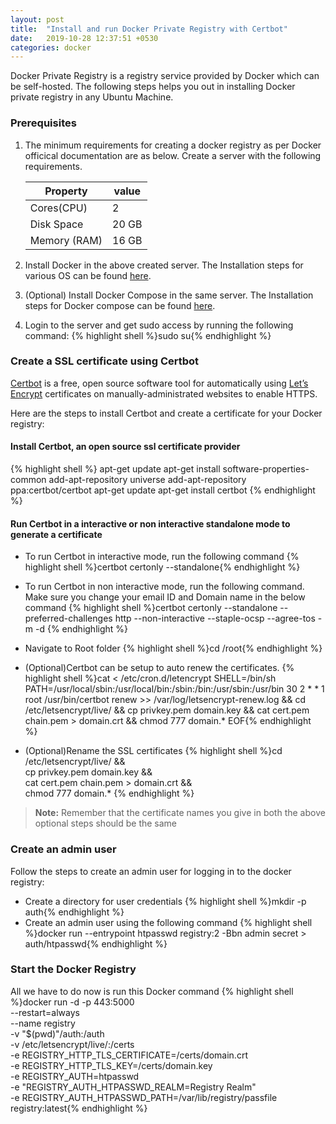 ```yaml
---
layout: post
title:  "Install and run Docker Private Registry with Certbot"
date:   2019-10-28 12:37:51 +0530
categories: docker
---
```


Docker Private Registry is a registry service provided by Docker which can be self-hosted. The following steps helps you out in installing Docker private registry in any Ubuntu Machine.

### Prerequisites

1. The minimum requirements for creating a docker registry as per Docker officical documentation are as below. Create a server with the following requirements.

    | Property | value |
    |----------|-------|
    | Cores(CPU) | 2 |
    | Disk Space | 20 GB |
    | Memory (RAM) | 16 GB |

2. Install Docker in the above created server. The Installation steps for various OS can be found [here](https://docs.docker.com/install/).

3. (Optional) Install Docker Compose in the same server. The Installation steps for Docker compose can be found [here](https://docs.docker.com/compose/install/).

4. Login to the server and get sudo access by running the following command:
    {% highlight shell %}sudo su{% endhighlight %}

### Create a SSL certificate using Certbot

[Certbot](https://certbot.eff.org/) is a free, open source software tool for automatically using [Let’s Encrypt](https://letsencrypt.org/) certificates on manually-administrated websites to enable HTTPS.

Here are the steps to install Certbot and create a certificate for your Docker registry:

#### Install Certbot, an open source ssl certificate provider

{% highlight shell %}
apt-get update
apt-get install software-properties-common
add-apt-repository universe
add-apt-repository ppa:certbot/certbot
apt-get update
apt-get install certbot
{% endhighlight %}

#### Run Certbot in a interactive or non interactive standalone mode to generate a certificate
  
- To run Certbot in interactive mode, run the following command
{% highlight shell %}certbot certonly --standalone{% endhighlight %}
- To run Certbot in non interactive mode, run the following command. Make sure you change your email ID and Domain name in the below command
{% highlight shell %}certbot certonly --standalone --preferred-challenges http --non-interactive  --staple-ocsp --agree-tos -m <your-email-id> -d <your-domain-name>{% endhighlight %}

- Navigate to Root folder
{% highlight shell %}cd /root{% endhighlight %}

- (Optional)Certbot can be setup to auto renew the certificates.
{% highlight shell %}cat <<EOF > /etc/cron.d/letencrypt
SHELL=/bin/sh
PATH=/usr/local/sbin:/usr/local/bin:/sbin:/bin:/usr/sbin:/usr/bin
30 2 * * 1 root /usr/bin/certbot renew >> /var/log/letsencrypt-renew.log && cd /etc/letsencrypt/live/<your-domain-name> && cp privkey.pem domain.key && cat cert.pem chain.pem > domain.crt && chmod 777 domain.*
EOF{% endhighlight %}

- (Optional)Rename the SSL certificates
{% highlight shell %}cd /etc/letsencrypt/live/<your-domain-name> && \
cp privkey.pem domain.key && \
cat cert.pem chain.pem > domain.crt && \
chmod 777 domain.*
{% endhighlight %}

> **Note:** Remember that the certificate names you give in both the above optional steps should be the same

### Create an admin user

Follow the steps to create an admin user for logging in to the docker registry:

- Create a directory for user credentials
{% highlight shell %}mkdir -p auth{% endhighlight %}
- Create an admin user using the following command
{% highlight shell %}docker run --entrypoint htpasswd registry:2 -Bbn admin secret > auth/htpasswd{% endhighlight %}

### Start the Docker Registry

All we have to do now is run this Docker command
{% highlight shell %}docker run -d -p 443:5000 \
  --restart=always \
  --name registry \
  -v "$(pwd)"/auth:/auth \
  -v /etc/letsencrypt/live/<your-doamin-name>:/certs \
  -e REGISTRY_HTTP_TLS_CERTIFICATE=/certs/domain.crt \
  -e REGISTRY_HTTP_TLS_KEY=/certs/domain.key \
  -e REGISTRY_AUTH=htpasswd \
  -e "REGISTRY_AUTH_HTPASSWD_REALM=Registry Realm" \
  -e REGISTRY_AUTH_HTPASSWD_PATH=/var/lib/registry/passfile \
  registry:latest{% endhighlight %}
